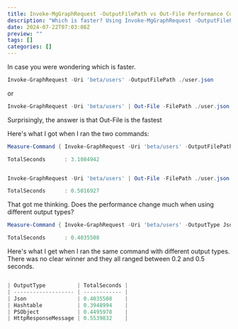 ```yaml
---
title: Invoke-MgGraphRequest -OutputFilePath vs Out-File Performance Comparison
description: "Which is faster? Using Invoke-MgGraphRequest -OutputFilePath vs Invoke-MgGraphRequest | Out-File"
date: 2024-07-22T07:03:08Z
preview: ""
tags: []
categories: []
---
```


In case you were wondering which is faster.

```powershell
Invoke-GraphRequest -Uri 'beta/users' -OutputFilePath ./user.json
```

or

```powershell
Invoke-GraphRequest -Uri 'beta/users' | Out-File -FilePath ./user.json
```

Surprisingly, the answer is that Out-File is the fastest

Here's what I got when I ran the two commands:

```powershell
Measure-Command { Invoke-GraphRequest -Uri 'beta/users' -OutputFilePath ./user.json }

TotalSeconds      : 3.1084942
```

```powershell

Invoke-GraphRequest -Uri 'beta/users' | Out-File -FilePath ./user.json

TotalSeconds      : 0.5016927
```

That got me thinking. Does the performance change much when using different output types?

```powershell
Measure-Command { Invoke-GraphRequest -Uri 'beta/users' -OutputType Json | Out-File ./user.json }

TotalSeconds      : 0.4035508
```

Here's what I get when I ran the same command with different output types. There was no clear winner and they all ranged between 0.2 and 0.5 seconds.

```powershell

| OutputType          | TotalSeconds |
| ------------------- | ------------ |
| Json                | 0.4035508    |
| Hashtable           | 0.3948994    |
| PSObject            | 0.4495978    |
| HttpResponseMessage | 0.5539832    |
